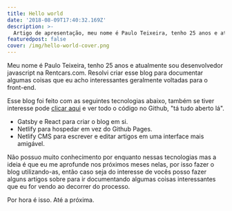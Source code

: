 ```yaml
---
title: Hello world
date: '2018-08-09T17:40:32.169Z'
description: >-
  Artigo de apresentação, meu nome é Paulo Teixeira, tenho 25 anos e atualmente sou desenvolvedor javascript na Rentcars.com.
featuredpost: false
cover: /img/hello-world-cover.png
---
```


<image-cover src="/img/hello-world-fullimage.png" caption="Space"></image-cover>

Meu nome é Paulo Teixeira, tenho 25 anos e atualmente sou desenvolvedor javascript na Rentcars.com. Resolvi criar esse blog para documentar algumas coisas que eu acho interessantes geralmente voltadas para o front-end.

Esse blog foi feito com as seguintes tecnologias abaixo, também se tiver interesse pode [clicar aqui](https://github.com/pcesarteixeira/pauloteixeira.dev) e ver todo o código no Github, "tá tudo aberto lá".

- Gatsby e React para criar o blog em si.
- Netlify para hospedar em vez do Github Pages.
- Netlify CMS para escrever e editar artigos em uma interface mais amigável.

Não possuo muito conhecimento por enquanto nessas tecnologias mas a ideia é que eu me aprofunde nos próximos meses nelas, por isso fazer o blog utilizando-as, então caso seja do interesse de vocês posso fazer alguns artigos sobre para ir documentando algumas coisas interessantes que eu for vendo ao decorrer do processo.

Por hora é isso. Até a próxima.